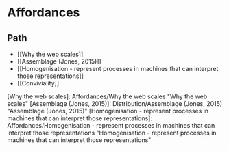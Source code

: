 # Affordances

## Path

- [[Why the web scales]] 
- [[Assemblage (Jones, 2015)]]
- [[Homogenisation - represent processes in machines that can interpret  those representations]]
- [[Conviviality]]

[//begin]: # "Autogenerated link references for markdown compatibility"
[Why the web scales]: Affordances/Why the web scales "Why the web scales"
[Assemblage (Jones, 2015)]: Distribution/Assemblage (Jones, 2015) "Assemblage (Jones, 2015)"
[Homogenisation - represent processes in machines that can interpret  those representations]: Affordances/Homogenisation - represent processes in machines that can interpret  those representations "Homogenisation - represent processes in machines that can interpret those representations"
